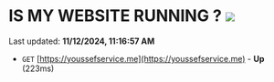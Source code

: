 # IS MY WEBSITE RUNNING ? [![](https://img.shields.io/static/v1?label=Sponsor&message=%E2%9D%A4&logo=GitHub&color=%23fe8e86)](https://github.com/sponsors/Youssef-Lehmam)

Last updated: **11/12/2024, 11:16:57 AM**

- `GET` [https://youssefservice.me](https://youssefservice.me) - **Up** (223ms)

